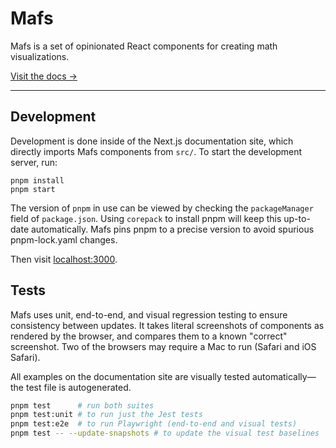 # Mafs

Mafs is a set of opinionated React components for creating math visualizations.

[Visit the docs →](https://mafs.dev)

---

## Development

Development is done inside of the Next.js documentation site, which directly
imports Mafs components from `src/`. To start the development server, run:

```
pnpm install
pnpm start
```

The version of `pnpm` in use can be viewed by checking the `packageManager`
field of `package.json`. Using `corepack` to install pnpm will keep this
up-to-date automatically. Mafs pins pnpm to a precise version to avoid spurious
pnpm-lock.yaml changes.

Then visit [localhost:3000](http://localhost:3000).

## Tests

Mafs uses unit, end-to-end, and visual regression testing to ensure consistency between updates. It takes literal screenshots of components as rendered by the browser, and compares them to a known "correct" screenshot. Two of the browsers may require a Mac to run (Safari and iOS Safari).

All examples on the documentation site are visually tested automatically—the test file is autogenerated.

```bash
pnpm test      # run both suites
pnpm test:unit # to run just the Jest tests
pnpm test:e2e  # to run Playwright (end-to-end and visual tests)
pnpm test -- --update-snapshots # to update the visual test baselines
```
